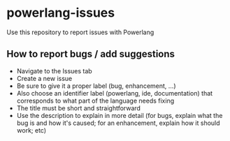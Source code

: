 # powerlang-issues
Use this repository to report issues with Powerlang

## How to report bugs / add suggestions
- Navigate to the Issues tab
- Create a new issue
- Be sure to give it a proper label (bug, enhancement, ...)
- Also choose an identifier label (powerlang, ide, documentation) that corresponds to what part of the language needs fixing
- The title must be short and straightforward
- Use the description to explain in more detail (for bugs, explain what the bug is and how it's caused; for an enhancement, explain how it should work; etc)
